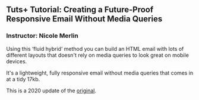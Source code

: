 ## Tuts+ Tutorial: Creating a Future-Proof Responsive Email Without Media Queries
### Instructor: Nicole Merlin

Using this ‘fluid hybrid’ method you can build an HTML email with lots of different layouts that doesn't rely on media queries to look great on mobile devices. 

It's a lightweight, fully responsive email without media queries that comes in at a tidy 17kb. 

This is a 2020 update of the [original](https://github.com/tutsplus/creating-a-future-proof-responsive-email-without-media-queries).


